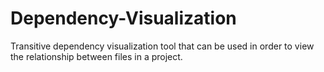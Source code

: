 Dependency-Visualization
========================

Transitive dependency visualization tool that can be used in order to view the relationship between files in a project.
